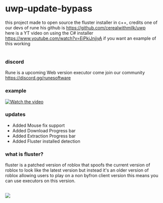 # uwp-update-bypass
this project made to open source the fluster installer in c++, credits one of our devs of rune his github is https://github.com/cerealwithmilk/uwp
<br>here is a YT video on using the C# installer https://www.youtube.com/watch?v=EjPkiJnjjyA if you want an example of this working<br><br>

### discord
Rune is a upcoming Web version executor come join our community
https://discord.gg/runesoftware

### example
[![Watch the video](https://img.youtube.com/vi/BQ-WsBOkGAA/hqdefault.jpg)](https://www.youtube.com/watch?v=BQ-WsBOkGAA)



### updates
- Added Mouse fix support
- Added Download Progress bar
- Added Extraction Progress bar
- Added Fluster installed detection


### what is fluster?
fluster is a patched version of roblox that spoofs the current version of roblox to look like the latest version but instead it's an older version of roblox allowing users to play on a non byfron client version
this means you can use executors on this version. <br><br>

<img src="https://cdn.discordapp.com/attachments/1158980830165745674/1164325048182640731/image.png?ex=6542cd33&is=65305833&hm=d26acc6e6d70b24662d537ce716e9a6dabb1cd2d5afb50fdca2475e27434bdce&"></img>
